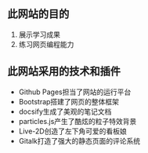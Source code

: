## 此网站的目的
1. 展示学习成果
2. 练习网页编程能力

## 此网站采用的技术和插件
* Github Pages担当了网站的运行平台
* Bootstrap搭建了网页的整体框架
* docsify生成了美观的笔记文档
* particles.js产生了酷炫的粒子特效背景
* Live-2D创造了左下角可爱的看板娘
* Gitalk打造了强大的静态页面的评论系统